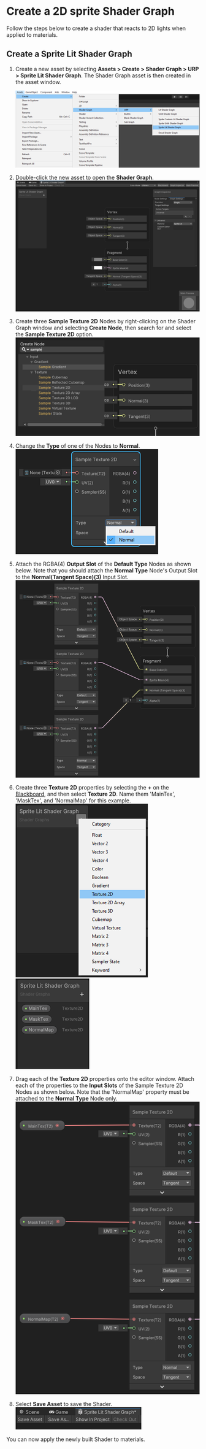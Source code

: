 # Create a 2D sprite Shader Graph

Follow the steps below to create a shader that reacts to 2D lights when applied to materials.

## Create a Sprite Lit Shader Graph

1. Create a new asset by selecting **Assets > Create > Shader Graph > URP > Sprite Lit Shader Graph**. The Shader Graph asset is then created in the asset window.

   ![](Images/2D/2d-urp12-create-lit-shader.png)
   <br/>

2. Double-click the new asset to open the **Shader Graph**.
   ![](Images/2D/2d-urp12-open-shader-graph.png)
   <br/>

3. Create three **Sample Texture 2D** Nodes by right-clicking on the Shader Graph window and selecting **Create Node**, then search for and select the **Sample Texture 2D** option.
   ![](Images/2D/2d-urp12-create-node.png)
   <br/>

4. Change the **Type** of one of the Nodes to **Normal**.
   ![](Images/2D/2d-urp12-3-node-normal.png)
   <br/>

5. Attach the RGBA(4) **Output Slot** of the **Default Type** Nodes as shown below. Note that you should attach the **Normal Type** Node's Output Slot to the **Normal(Tangent Space)(3)** Input Slot.
      ![](Images/2D/2d-urp12-attach-textures.png)
      <br/>

6. Create three **Texture 2D** properties by selecting the **+** on the [Blackboard](http://docs.unity3d.com/Packages/com.unity.shadergraph@12.0/manual/Blackboard.html), and then select **Texture 2D**. Name them 'MainTex', 'MaskTex', and 'NormalMap' for this example.
   ![](Images/2D/2d-urp12-3-create-texture-2D.png) ![](Images/2D/2d-urp12-3-three-textures.png)
   <br/>

7. Drag each of the **Texture 2D** properties onto the editor window. Attach each of the properties to the **Input Slots** of the Sample Texture 2D Nodes as shown below. Note that the 'NormalMap' property must be attached to the **Normal Type** Node only.
   ![](Images/2D/2d-urp12-3-attach-properties.png)
   <br/>
8. Select **Save Asset** to save the Shader.
   ![](Images/2D/2d-urp12-3-save-shader.png)

You can now apply the newly built Shader to materials.
